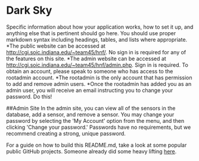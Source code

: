 # Dark Sky
Specific information about how your application works, how to set it up, and anything else that is pertinent should go here. You should use proper markdown syntax including headings, tables, and lists where appropriate.
*The public website can be accessed at http://cgi.soic.indiana.edu/~team45/hnf/. No sign in is required for any of the features on this site.
*The admin website can be accessed at http://cgi.soic.indiana.edu/~team45/hnf/admin.php. Sign in is required. To obtain an account, 
please speak to someone who has access to the rootadmin account. 
	*The rootadmin is the only account that has permission to add and remove admin users.
	*Once the rootadmin has added you as an admin user, you will receive an email instructing you to change your password. Do this!
	

##Admin Site
In the admin site, you can view all of the sensors in the database, add a sensor, and remove a sensor.
You may change your password by selecting the 'My Account' option from the menu, and then clicking 'Change your password.' Passwords have no requirements, but we recommend creating a strong,  unique password.


For a guide on how to build this README.md, take a look at some popular public GitHub projects. Someone already did some heavy lifting [here](https://github.com/matiassingers/awesome-readme).
